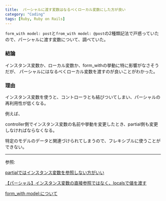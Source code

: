 ```yaml
---
title:  パーシャルに渡す変数はなるべくローカル変数にした方が良い
category: "Coding"
tags: [Ruby, Ruby on Rails]
---
```


`form_with model: post`と`from_with model: @post`の2種類記法で戸惑っていたので、パーシャルに渡す変数について、調べていた。

### 結論

インスタンス変数か、ローカル変数か、form_withの挙動に特に影響がなさそうだが、
パーシャルにはなるべくローカル変数を渡すのが良いことがわかった。

### 理由
インスタンス変数を使うと、コントローラとも結びついてしまい、パーシャルの再利用性が低くなる。

例えば、

controller側でインスタンス変数の名前や挙動を変更したとき、partial側も変更しなければならなくなる。

特定のモデルのデータと関連づけられてしまうので、フレキシブルに使うことができない。

---
参照:

[partialではインスタンス変数を参照しない方がいい](https://qiita.com/mom0tomo/items/e1e3fd29729b2d112a48)

[【パーシャル】インスタンス変数の直接参照ではなく、localsで値を渡す](https://forest-valley17.hatenablog.com/entry/2018/10/15/104936)

[form_with model:について](https://www.sejuku.net/plus/question/detail/14961)